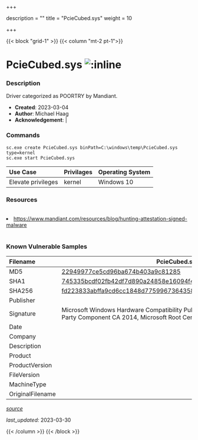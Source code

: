 +++

description = ""
title = "PcieCubed.sys"
weight = 10

+++


{{< block "grid-1" >}}
{{< column "mt-2 pt-1">}}


# PcieCubed.sys ![:inline](/images/twitter_verified.png) 


### Description

Driver categorized as POORTRY by Mandiant.

- **Created**: 2023-03-04
- **Author**: Michael Haag
- **Acknowledgement**:  | [](https://twitter.com/)

### Commands

```
sc.exe create PcieCubed.sys binPath=C:\windows\temp\PcieCubed.sys type=kernel
sc.exe start PcieCubed.sys
```

| Use Case | Privilages | Operating System | 
|:---- | ---- | ---- |
| Elevate privileges | kernel | Windows 10 |

### Resources
<br>
<li><a href="https://www.mandiant.com/resources/blog/hunting-attestation-signed-malware">https://www.mandiant.com/resources/blog/hunting-attestation-signed-malware</a></li>
<br>

### Known Vulnerable Samples

| Filename | PcieCubed.sys |
|:---- | ---- | 
| MD5 | <a href="https://www.virustotal.com/gui/file/22949977ce5cd96ba674b403a9c81285">22949977ce5cd96ba674b403a9c81285</a> |
| SHA1 | <a href="https://www.virustotal.com/gui/file/745335bcdf02fb42df7d890a24858e16094f48fd">745335bcdf02fb42df7d890a24858e16094f48fd</a> |
| SHA256 | <a href="https://www.virustotal.com/gui/file/fd223833abffa9cd6cc1848d77599673643585925a7ee51259d67c44d361cce8">fd223833abffa9cd6cc1848d77599673643585925a7ee51259d67c44d361cce8</a> |
| Publisher |  |
| Signature | Microsoft Windows Hardware Compatibility Publisher, Microsoft Windows Third Party Component CA 2014, Microsoft Root Certificate Authority 2010   |
| Date |  |
| Company |  |
| Description |  |
| Product |  |
| ProductVersion |  |
| FileVersion |  |
| MachineType |  |
| OriginalFilename |  |



[*source*](https://github.com/magicsword-io/LOLDrivers/tree/main/yaml/pciecubed.sys.yml)

*last_updated:* 2023-03-30








{{< /column >}}
{{< /block >}}

